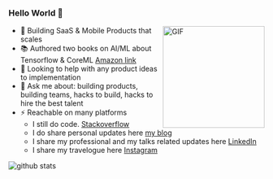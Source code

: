 ### Hello World 👋


  <img align="right" height="200" width="200" alt="GIF" src="https://media.giphy.com/media/l3975CZuyQgoNVuOA/giphy.gif" />  

- 🌱 Building SaaS & Mobile Products that scales
- 📚 Authored two books on AI/ML about Tensorflow & CoreML [Amazon link](https://www.amazon.com/s?k=karthikeyan+ng&ref=nb_sb_noss)
- 🤔 Looking to help with any product ideas to implementation
- 💬 Ask me about: building products, building teams, hacks to build, hacks to hire the best talent
- ⚡ Reachable on many platforms
  - I still do code. [Stackoverflow](https://stackoverflow.com/users/376870/intrepidkarthi)
  - I do share personal updates here [my blog](http://www.intrepidkarthi.com)
  - I share my professional and my talks related updates here [LinkedIn](https://www.linkedin.com/in/intrepidkarthi/)
  - I share my travelogue here [Instagram](https://www.instagram.com/intrepidkarthi/)
  
![github stats](https://github-readme-stats.vercel.app/api?username=intrepidkarthi&show_icons=true)
